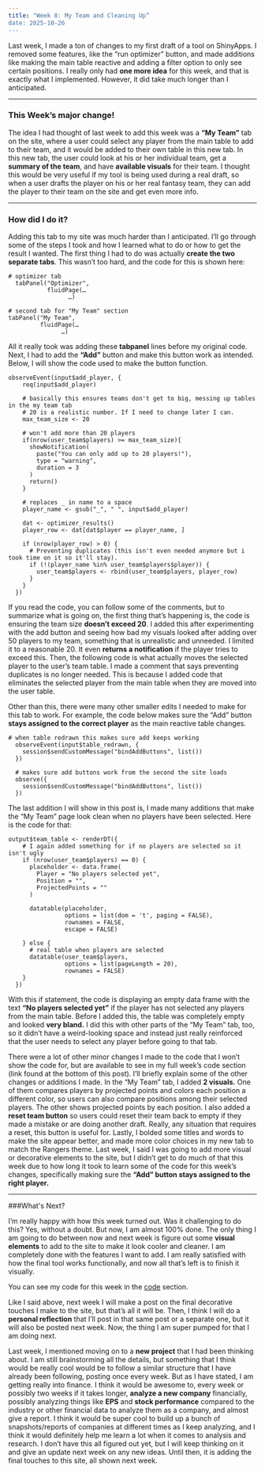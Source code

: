 ```yaml
---
title: "Week 8: My Team and Cleaning Up”
date: 2025-10-26
---
```


Last week, I made a ton of changes to my first draft of a tool on ShinyApps. I removed some features, like the “run optimizer” button, and made additions like making the main table reactive and adding a filter option to only see certain positions. I really only had **one more idea** for this week, and that is exactly what I implemented. However, it did take much longer than I anticipated.

---

### This Week’s major change!

The idea I had thought of last week to add this week was a **“My Team”** tab on the site, where a user could select any player from the main table to add to their team, and it would be added to their own table in this new tab. In this new tab, the user could look at his or her individual team, get a **summary of the team**, and have **available visuals** for their team. I thought this would be very useful if my tool is being used during a real draft, so when a user drafts the player on his or her real fantasy team, they can add the player to their team on the site and get even more info.

---

### How did I do it?

Adding this tab to my site was much harder than I anticipated. I’ll go through some of the steps I took and how I learned what to do or how to get the result I wanted. The first thing I had to do was actually **create the two separate tabs**. This wasn’t too hard, and the code for this is shown here:

```
# optimizer tab
  tabPanel("Optimizer",
           fluidPage(…
			     …)

# second tab for "My Team" section
tabPanel("My Team",
         fluidPage(…
			   …)
```

All it really took was adding these **tabpanel** lines before my original code. Next, I had to add the **“Add”** button and make this button work as intended. Below, I will show the code used to make the button function. 

```
observeEvent(input$add_player, {
    req(input$add_player)
    
    # basically this ensures teams don't get to big, messing up tables in the my team tab
    # 20 is a realistic number. If I need to change later I can.
    max_team_size <- 20
    
    # won't add more than 20 players
    if(nrow(user_team$players) >= max_team_size){
      showNotification(
        paste("You can only add up to 20 players!"),
        type = "warning",
        duration = 3
      )
      return()
    }
    
    # replaces _ in name to a space
    player_name <- gsub("_", " ", input$add_player)
    
    dat <- optimizer_results()
    player_row <- dat[dat$player == player_name, ]
    
    if (nrow(player_row) > 0) {
      # Preventing duplicates (this isn't even needed anymore but i took time on it so it'll stay).
      if (!(player_name %in% user_team$players$player)) {
        user_team$players <- rbind(user_team$players, player_row)
      }
    }
  })
```
If you read the code, you can follow some of the comments, but to summarize what is going on, the first thing that’s happening is, the code is ensuring the team size **doesn’t exceed 20**. I added this after experimenting with the add button and seeing how bad my visuals looked after adding over 50 players to my team, something that is unrealistic and unneeded. I limited it to a reasonable 20. It even **returns a notification** if the player tries to exceed this. Then, the following code is what actually moves the selected player to the user’s team table. I made a comment that says preventing duplicates is no longer needed. This is because I added code that eliminates the selected player from the main table when they are moved into the user table.

Other than this, there were many other smaller edits I needed to make for this tab to work. For example, the code below makes sure the “Add” button **stays assigned to the correct player** as the main reactive table changes.

```
# when table redrawn this makes sure add keeps working
  observeEvent(input$table_redrawn, {
    session$sendCustomMessage("bindAddButtons", list())
  })
  
  # makes sure add buttons work from the second the site loads
  observe({
    session$sendCustomMessage("bindAddButtons", list())
  })
```

The last addition I will show in this post is, I made many additions that make the “My Team” page look clean when no players have been selected. Here is the code for that:

```
output$team_table <- renderDT({
    # I again added something for if no players are selected so it isn't ugly
    if (nrow(user_team$players) == 0) {
      placeholder <- data.frame(
        Player = "No players selected yet",
        Position = "",
        ProjectedPoints = ""
      )
      
      datatable(placeholder,
                options = list(dom = 't', paging = FALSE),
                rownames = FALSE,
                escape = FALSE)
      
    } else {
      # real table when players are selected
      datatable(user_team$players,
                options = list(pageLength = 20),
                rownames = FALSE)
    }
  })
```
With this if statement, the code is displaying an empty data frame with the text **“No players selected yet”** if the player has not selected any players from the main table. Before I added this, the table was completely empty and looked **very bland.** I did this with other parts of the “My Team” tab, too, so it didn’t have a weird-looking space and instead just really reinforced that the user needs to select any player before going to that tab. 

There were a lot of other minor changes I made to the code that I won’t show the code for, but are available to see in my full week’s code section (link found at the bottom of this post). I’ll briefly explain some of the other changes or additions I made. In the “My Team” tab, I added **2 visuals.** One of them compares players by projected points and colors each position a different color, so users can also compare positions among their selected players. The other shows projected points by each position. I also added a **reset team button** so users could reset their team back to empty if they made a mistake or are doing another draft. Really, any situation that requires a reset, this button is useful for. Lastly, I bolded some titles and words to make the site appear better, and made more color choices in my new tab to match the Rangers theme. Last week, I said I was going to add more visual or decorative elements to the site, but I didn’t get to do much of that this week due to how long it took to learn some of the code for this week’s changes, specifically making sure the **“Add” button stays assigned to the right player.**

---

###What's Next?

I’m really happy with how this week turned out. Was it challenging to do this? Yes, without a doubt. But now, I am almost 100% done. The only thing I am going to do between now and next week is figure out some **visual elements** to add to the site to make it look cooler and cleaner. I am completely done with the features I want to add. I am really satisfied with how the final tool works functionally, and now all that’s left is to finish it visually. 

You can see my code for this week in the [code](https://henrylange.github.io/fantasy-nhl-optimizer/code/) section.

Like I said above, next week I will make a post on the final decorative touches I make to the site, but that’s all it will be. Then, I think I will do a **personal reflection** that I’ll post in that same post or a separate one, but it will also be posted next week. Now, the thing I am super pumped for that I am doing next. 

Last week, I mentioned moving on to a **new project** that I had been thinking about. I am still brainstorming all the details, but something that I think would be really cool would be to follow a similar structure that I have already been following, posting once every week. But as I have stated, I am getting really into finance. I think it would be awesome to, every week or possibly two weeks if it takes longer, **analyze a new company** financially, possibly analyzing things like **EPS** and **stock performance** compared to the industry or other financial data to analyze them as a company, and almost give a report. I think it would be super cool to build up a bunch of snapshots/reports of companies at different times as I keep analyzing, and I think it would definitely help me learn a lot when it comes to analysis and research. I don’t have this all figured out yet, but I will keep thinking on it and give an update next week on any new ideas. Until then, it is adding the final touches to this site, all shown next week. 
